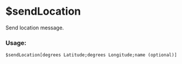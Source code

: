 # $sendLocation

Send location message.

### Usage:

```plain
$sendLocation[degrees Latitude;degrees Longitude;name (optional)]
```
